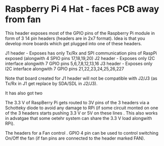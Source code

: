 # Raspberry Pi 4 Hat - faces PCB away from fan

This header exposes most of the GPIO pins of the Raspberry Pi module in form of 3 14 pin headers (headers are in 2x7 format).
Idea is that you develop more boards which get plugged into one of these headers.

J1 header - Exposes has only Tx/Rx  and SPI communication pins of RaspPi exposed (alongwith 4 SPIO pins 17,18,19,20)
J2 header - Exposes only I2C interface alongwith 7 GPIO pins 5,6,7,8,12,13,16
J3 header - Exposes only I2C interface alongwith 7 GPIO pins 21,22,23,24,25,26,227

Note that board created for J1 header will not be compatible with J2/J3 (as Tx/Rx in J1 get replace by SDA/SDL in J2/J3).

It has also got two 

The 3.3 V of RaspBerry Pi gets routed to 3V pins of the 3 headers via a Schotteky diode to avoid any damage to RPi (if some circuit monted on one of the 3 headers starts pushing 3.3 V or 5V on these lines . This also works in advatgae that some oetehr system can share the 3.3 V load alongwith RPi).

The headers for a Fan control . GPIO 4 pin can be used to control switching On/Off the fan (if fan pins are connected to the header marked FAN).
